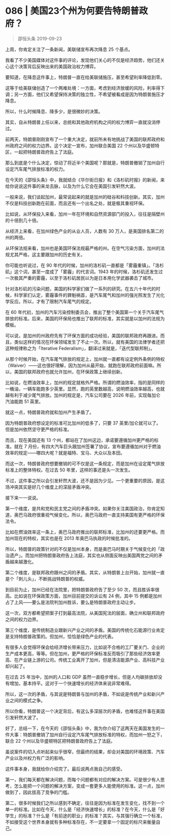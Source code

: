# 086 | 美国23个州为何要告特朗普政府？
> 邵恒头条
2019-09-23

上周，你肯定关注了一条新闻，美联储宣布再次降息 25 个基点。

我看了不少美国媒体对这件事的评论，发现他们关心的不仅是经济趋势，他们还关心这个决策背后反映出来的美国政治权力博弈。

要知道，在降息这件事上，特朗普一直在给美联储施压，甚至希望利率降低到零。

这等于给美联储创造了一个两难处境：一方面，考虑到经济放缓的风险，利率得下调；另一方面，他们又希望保持决策的独立性，不希望被看成是因为特朗普施压才降息。

所以，什么时候降息、降多少，是很微妙的决策。

其实，自从特朗普上任以来，总统和其他政府机构之间的权力博弈一直就没消停过。

前两天，特朗普刚刚宣布了一个重大决定，就前所未有地挑战了美国的联邦政府和州政府之间的权力边界。这个决定一宣布，加州联合美国 22 个州以及华盛顿特区，一起把特朗普政府告上了法庭。

那么到底是个什么决定，惊动了将近半个美国呢？那就是，特朗普撤销了加州自行设定汽车尾气排放标准的权力。

在今天的《邵恒头条》中，我就结合《华尔街日报》和《洛杉矶时报》的新闻，来给你说说这件事的来龙去脉，以及为什么它会在美国引发轩然大波。

一般来说，我们谈起加州，最常说起来的就是加州的硅谷和科技创新。其实，加州不仅是科技创新跑在前面，而且还有一个出名之处，就是极其重视环保。

比如说，从环保投入来看，加州一年在环境和自然资源部门的投入，往往是隔壁州的十倍到几十倍。

从经济上来看，在加州绿色产业的从业人员，人数有 30 万人，是美国排名第二的州的两倍。

从环保法规来看，加州也是美国环保法规最严格的州。在空气污染方面，加州的法规尤其严格，这主要跟加州的历史有关。

你可能也听说过，在 90 年代的时候，加州的洛杉矶一直都是「雾霾重镇」。「洛杉矶」这个词，甚至一度成了「雾霾」的代言词。1943 年的时候，洛杉矶还发生过一次极其严重的雾霾，以至于洛杉矶居民以为是日本用化学武器袭击了城市。 

针对洛杉矶的污染问题，美国的科学家们做了一系列的研究。在五六十年代的时候，科学家们认定，雾霾事件的罪魁祸首，是汽车尾气和加州的强光照发生了光化学反应。所以，才有了限制汽车尾气的规定。

在 60 年代初，加州的汽车污染控制委员会，推出了整个美国第一个关于汽车尾气排放的标准。后来，美国的环保局也推出了联邦的标准，其实就是以加州的法规为模板。

可以说，是加州的州政府先有了环保方面的成功经验，美国的联邦政府再跟进。而且，类似这样的情况在环保领域发生了不止一次。所以，就有美国的法律学者还把这种规律称之为「Iterative Federalism」，翻译过来就是，「迭代型联邦制」。 

从那个时候开始，在汽车尾气排放的规定上，加州就一直都有设定例外条例的特权（Waiver）——这也很好理解，因为加州从最开始，就跑在联邦政府前面嘛。所以，美国的联邦政府也就允许加州，在环保政策上继续创新。 

比如说，在燃油效率上，加州的规定就格外严格。所谓的燃油效率，指的是同样的一桶油，一辆车能跑多少英里。显然，跑的英里数越高，说明燃油效率越高，也就越有利于减少尾气排放。加州的规定是，汽车公司要在 2026 年前，实现每加仑汽油能跑 51 英里。

就这一点，特朗普政府就和加州产生矛盾了。

因为特朗普政府想设定的标准可比加州的低多了，只要 37 英里/加仑就可以了。但是加州依然坚守更严格的标准。

而且，现在美国还有 13 个州，都站在了加州这边，承诺要遵循加州更严格的标准。就在 7 月份，有四大汽车巨头跟加州签署了协议，宣布要遵循加州对于燃油效率的规定——哪四大呢？就是福特、宝马、大众以及本田。

而这一次，特朗普政府想要撤销的可不仅是这一条规定，而是加州在设定尾气排放标准上的整体特权。在过去 50 年里，这样的事还是头一次发生。

不过，这件事之所以会引发轩然大波，还不是因为少见。一个更重要的原因，是这场冲突其实是好几个维度上的深层矛盾冲突。

接下来一一说说。

第一个维度，是共和党和民主党之间的矛盾冲突。如果你关注美国政治，你肯定知道，奥巴马政府很重视气候变化。所以，奥巴马政府一直支持美国有更严格的环保法令。

比如在燃油效率这一条上，奥巴马政府推出的联邦标准，比加州的还要更严格。而加州现在的特权，其实也是在 2013 年奥巴马执政的时候批准的。

所以，特朗普的政策针对的不仅是加州本身，而是奥巴马时期关于气候变化的「政治遗产」。而加州把特朗普政府告上法庭，其实也从侧面反映出美国两党之间的矛盾越来越激化。

第二个维度，是联邦政府跟州之间的矛盾。其实，从特朗普上台开始，加州就一直是个「刺儿头」，不断挑战特朗普的权威。

到目前为止，加州已经在法院里，把特朗普政府告了至少 50 次，而且胜诉率很高。比如说在环保政策方面，加州目前提交的诉讼有 24 例，其中 15 例都是加州占了上风——要么是法院判加州胜诉，要么是特朗普政府主动让步。

这一次，双方都希望把案子打到最高法院，从美国宪法的层面，确立州和联邦政府之间的权力边界。

第三个维度，是传统制造业跟新兴产业之间的矛盾。美国的传统化石能源行业肯定是支持特朗普政策的。但加州，恰恰是绿色产业的代表。

有很多人会觉得环保会给经济增长带来压力，比如说不合格的工厂要关门、企业的生产成本更高，等等。但在加州，更严格的环保标准反而吸引了那些经济效率更高、在产业链上游的公司。传统工业离开了加州，但是清洁能源产业、高科技产业却兴起了。

在过去 25 年当中，加州的人口和 GDP 虽然一直稳步增长，但是人均碳排放却没有增加，基本持平。这对于一个快速增长的经济体来说非常难得。

所以，这一次的矛盾，与其说是特朗普与加州的矛盾，不如说是传统产业和新兴产业之间的模式之争。

所以你看，特朗普这一个决定背后，有这么多深层次的矛盾，也难怪这件事在美国引发轩然大波了。

好了，总结一下，在今天的《邵恒头条》中，我为你介绍了这两天在美国发生的一件大事：特朗普撤销了加州自行设定汽车尾气排放标准的特权，而加州一怒之下，联合 22 个州以及华盛顿特区把特朗普政府告上了法庭。

虽说案件的切入点听起来似乎很窄，但最终的结果，却会对美国的环境政策、汽车产业以及州权力有广泛的影响。 

这件事本身，我就给你介绍完了。最后说两点我自己的感受。

第一，我们每天都在解决问题，而每个问题都有对应的解决方案。可是很少有人思考，怎么能把一个问题的解决方案，变成一套更多人能使用的标准。这一点，加州做到了，因此拔高了竞争的门槛。

第二，很多时候我们之所以感到不确定，往往是因为标准在发生变化，找不到一个单一的标准。比如在今天，什么是「经济快速增长」的标准？在今天，什么是「好学生」的标准？什么是「有前途的职业」的标准？其实，与其强行确立一个标准，不如接受这个世界本身就有多种标准存在，不一定要拿一个固定的标尺来衡量自己。

